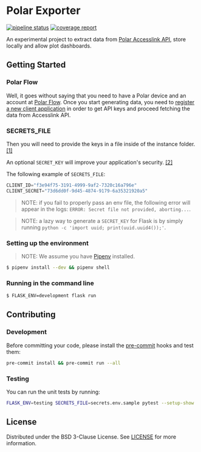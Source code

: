 # Polar Exporter

[![pipeline status](https://gitlab.com/willianpaixao/polar-explorer/badges/master/pipeline.svg)](https://gitlab.com/willianpaixao/polar-explorer/commits/master)
[![coverage report](https://gitlab.com/willianpaixao/polar-explorer/badges/master/coverage.svg)](https://gitlab.com/willianpaixao/polar-explorer/commits/master)

An experimental project to extract data from [Polar Accesslink API](https://www.polar.com/accesslink-api), store locally and allow plot dashboards.

## Getting Started
### Polar Flow
Well, it goes without saying that you need to have a Polar device and an account at [Polar Flow](https://flow.polar.com).
Once you start generating data, you need to [register a new client application](https://admin.polaraccesslink.com) in order to get API keys and proceed fetching the data from Accesslink API.

### SECRETS_FILE
Then you will need to provide the keys in a file inside of the instance folder. [\[1\]](https://flask.palletsprojects.com/en/1.1.x/config/#instance-folders)

An optional `SECRET_KEY` will improve your application's security. [\[2\]](https://flask.palletsprojects.com/en/1.1.x/config/#SECRET_KEY)

The following example of `SECRETS_FILE`:
``` python
CLIENT_ID="f3e94f75-3191-4999-9af2-7320c16a796e"
CLIENT_SECRET="73d6dd0f-9d45-4874-9179-6a35321920a5"
```

> NOTE: if you fail to properly pass an env file, the following error will appear in the logs: `ERROR: Secret file not provided, aborting...`.

> NOTE: a lazy way to generate a `SECRET_KEY` for Flask is by simply running `python -c 'import uuid; print(uuid.uuid4());'`.

### Setting up the environment
> NOTE: We assume you have [Pipenv](https://pipenv-fork.readthedocs.io/) installed.

``` bash
$ pipenv install --dev && pipenv shell
```

### Running in the command line
``` bash
$ FLASK_ENV=development flask run
```

## Contributing
### Development
Before committing your code, please install the [pre-commit](https://pre-commit.com/) hooks and test them:
``` bash
pre-commit install && pre-commit run --all
```

### Testing
You can run the unit tests by running:
``` bash
FLASK_ENV=testing SECRETS_FILE=secrets.env.sample pytest --setup-show
```

## License
Distributed under the BSD 3-Clause License. See [LICENSE](LICENSE) for more information.
